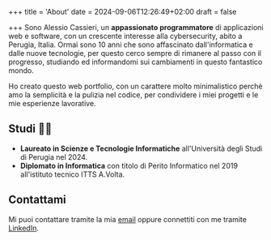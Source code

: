 +++
title = 'About'
date = 2024-09-06T12:26:49+02:00
draft = false

+++
Sono Alessio Cassieri, un **appassionato programmatore** di applicazioni web e software, con un crescente interesse alla cybersecurity, abito a Perugia, Italia. 
Ormai sono 10 anni che sono affascinato dall'informatica e dalle nuove tecnologie, per questo cerco sempre di rimanere al passo con il progresso, studiando ed informandomi sui cambiamenti in questo fantastico mondo.

Ho creato questo web portfolio, con un carattere molto minimalistico perchè amo la semplicità e la pulizia nel codice, per condividere i miei progetti e le mie esperienze lavorative.
## Studi &#x1F468;&#x200D;&#x1F393;
- **Laureato in Scienze e Tecnologie Informatiche** all'Università degli Studi di Perugia nel 2024.
- **Diplomato in Informatica** con titolo di Perito Informatico nel 2019 all'istituto tecnico ITTS A.Volta.
## Contattami

Mi puoi contattare tramite la mia [email](mailto:alessio.cassieri@protonmail.com) oppure connettiti con me tramite [LinkedIn](https://www.linkedin.com/in/alessio-cassieri/).